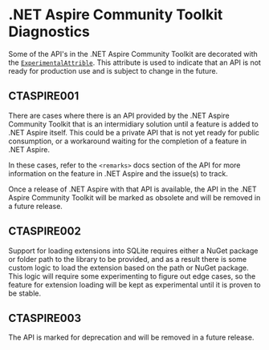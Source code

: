 # .NET Aspire Community Toolkit Diagnostics

Some of the API's in the .NET Aspire Community Toolkit are decorated with the [`ExperimentalAttrible`](https://learn.microsoft.com/dotnet/api/system.diagnostics.codeanalysis.experimentalattribute). This attribute is used to indicate that an API is not ready for production use and is subject to change in the future.

## CTASPIRE001

There are cases where there is an API provided by the .NET Aspire Community Toolkit that is an intermidiary solution until a feature is added to .NET Aspire itself. This could be a private API that is not yet ready for public consumption, or a workaround waiting for the completion of a feature in .NET Aspire.

In these cases, refer to the `<remarks>` docs section of the API for more information on the feature in .NET Aspire and the issue(s) to track.

Once a release of .NET Aspire with that API is available, the API in the .NET Aspire Community Toolkit will be marked as obsolete and will be removed in a future release.

## CTASPIRE002

Support for loading extensions into SQLite requires either a NuGet package or folder path to the library to be provided, and as a result there is some custom logic to load the extension based on the path or NuGet package. This logic will require some experimenting to figure out edge cases, so the feature for extension loading will be kept as experimental until it is proven to be stable.

## CTASPIRE003

The API is marked for deprecation and will be removed in a future release.
